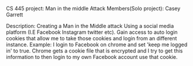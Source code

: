CS 445 project:
Man in the middle Attack Members(Solo project): Casey Garrett

Description: Creating a Man in the Middle attack Using a social media platform (I.E Facebook Instagram twitter etc). Gain access to auto login cookies that allow me to take those cookies and login from an different instance. Example: I login to Facebook on chrome and set 'keep me logged in' to true. Chrome gets a cookie file that is encrypted and I try to get this information to then login to my own Facebook account use that cookie.
